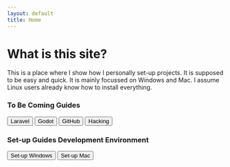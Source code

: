 ```yaml
---
layout: default
title: Home
---
```

<h1>What is this site?</h1>
<p>This is a place where I show how I personally set-up projects. It is supposed to be easy and quick. It is mainly focussed on Windows and Mac. I assume Linux users already know how to install everything.</p>

<h3>To Be Coming Guides</h3>
<button>Laravel</button>
<button>Godot</button>
<button>GitHub</button>
<button>Hacking</button>

<h3>Set-up Guides Development Environment</h3>
<button>Set-up Windows</button>
<button>Set-up Mac</button>


<!-- <li>Navigation</li>
<li>N00B section</li>
<li>Tools section</li>
<li>Collapseable sidebar</li>
<li>Animations</li>
<i>Folder structure: Root->Subject(Example = Laravel)->Intro->Quickstart</i> -->
